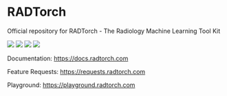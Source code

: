 
# RADTorch

Official repository for RADTorch - The Radiology Machine Learning Tool Kit

![](https://img.shields.io/badge/stable%20version-0.1.1_beta-blue)
![](https://img.shields.io/badge/nightly%20version-0.1.2_beta-yellow)
![](https://img.shields.io/badge/dependencies-up%20to%20date-brightgreen)
![](https://img.shields.io/badge/license-MIT-green)

Documentation: https://docs.radtorch.com

Feature Requests: https://requests.radtorch.com

Playground: https://playground.radtorch.com
